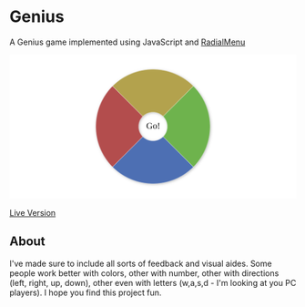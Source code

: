 # Genius

A Genius game implemented using JavaScript and [RadialMenu](https://github.com/victorqribeiro/radialMenu)

![screenshot](screenshot.png)

[Live Version](https://victorribeiro.com/genius)

## About

I've made sure to include all sorts of feedback and visual aides. Some people work better with colors, other with number, other with directions (left, right, up, down), other even with letters (w,a,s,d - I'm looking at you PC players). I hope you find this project fun.
